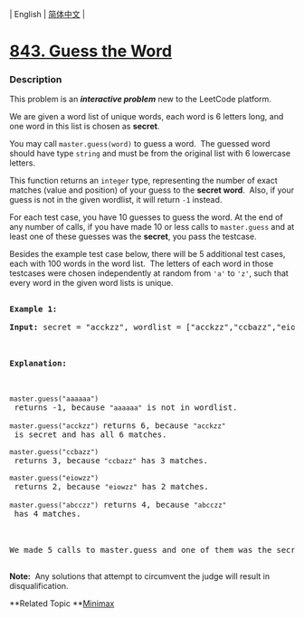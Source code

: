 | English | [简体中文](README.md) |

# [843. Guess the Word](https://leetcode-cn.com/problems/guess-the-word)
 ### Description
<p>This problem is an&nbsp;<strong><em>interactive problem</em></strong>&nbsp;new to the LeetCode platform.</p>

<p>We are given a word list of unique words, each word is 6 letters long, and one word in this list is chosen as <strong>secret</strong>.</p>

<p>You may call <code>master.guess(word)</code>&nbsp;to guess a word.&nbsp; The guessed word should have&nbsp;type <code>string</code>&nbsp;and must be from the original list&nbsp;with 6 lowercase letters.</p>

<p>This function returns an&nbsp;<code>integer</code>&nbsp;type, representing&nbsp;the number of exact matches (value and position) of your guess to the <strong>secret word</strong>.&nbsp; Also, if your guess is not in the given wordlist, it will return <code>-1</code> instead.</p>

<p>For each test case, you have 10 guesses to guess the word. At the end of any number of calls, if you have made 10 or less calls to <code>master.guess</code>&nbsp;and at least one of these guesses was the <strong>secret</strong>, you pass the testcase.</p>

<p>Besides the example test case below, there will be 5&nbsp;additional test cases, each with 100 words in the word list.&nbsp; The letters of each word in those testcases were chosen&nbsp;independently at random from <code>&#39;a&#39;</code> to <code>&#39;z&#39;</code>, such that every word in the given word lists is unique.</p>

<pre>
<strong>Example 1:</strong>
<strong>Input:</strong>&nbsp;secret = &quot;acckzz&quot;, wordlist = [&quot;acckzz&quot;,&quot;ccbazz&quot;,&quot;eiowzz&quot;,&quot;abcczz&quot;]

<strong>Explanation:</strong>

<code>master.guess(&quot;aaaaaa&quot;)</code> returns -1, because&nbsp;<code>&quot;aaaaaa&quot;</code>&nbsp;is not in wordlist.
<code>master.guess(&quot;acckzz&quot;) </code>returns 6, because&nbsp;<code>&quot;acckzz&quot;</code> is secret and has all 6&nbsp;matches.
<code>master.guess(&quot;ccbazz&quot;)</code> returns 3, because<code>&nbsp;&quot;ccbazz&quot;</code>&nbsp;has 3 matches.
<code>master.guess(&quot;eiowzz&quot;)</code> returns 2, because&nbsp;<code>&quot;eiowzz&quot;</code>&nbsp;has 2&nbsp;matches.
<code>master.guess(&quot;abcczz&quot;)</code> returns 4, because&nbsp;<code>&quot;abcczz&quot;</code> has 4 matches.

We made 5 calls to&nbsp;master.guess and one of them was the secret, so we pass the test case.
</pre>

<p><strong>Note:</strong>&nbsp; Any solutions that attempt to circumvent the judge&nbsp;will result in disqualification.</p>

**Related Topic	**[Minimax](https://leetcode-cn.com/tag/minimax) 